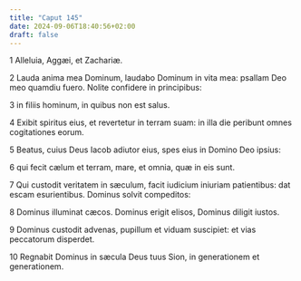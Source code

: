```yaml
---
title: "Caput 145"
date: 2024-09-06T18:40:56+02:00
draft: false
---
```




1 Alleluia, Aggæi, et Zachariæ.

2 Lauda anima mea Dominum, laudabo Dominum in vita mea: psallam Deo meo quamdiu fuero. Nolite confidere in principibus:

3 in filiis hominum, in quibus non est salus.

4 Exibit spiritus eius, et revertetur in terram suam: in illa die peribunt omnes cogitationes eorum.

5 Beatus, cuius Deus Iacob adiutor eius, spes eius in Domino Deo ipsius:

6 qui fecit cælum et terram, mare, et omnia, quæ in eis sunt.

7 Qui custodit veritatem in sæculum, facit iudicium iniuriam patientibus: dat escam esurientibus. Dominus solvit compeditos:

8 Dominus illuminat cæcos. Dominus erigit elisos, Dominus diligit iustos.

9 Dominus custodit advenas, pupillum et viduam suscipiet: et vias peccatorum disperdet.

10 Regnabit Dominus in sæcula Deus tuus Sion, in generationem et generationem.

